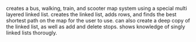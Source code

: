 creates a bus, walking, train, and scooter map system using a special multi layered linked list. creates the linked list, adds rows, and finds the best shortest path on the map for the user to use. can also create a deep copy of the linked list, as well as add and delete stops. shows knowledge of singly linked lists thorougly.
